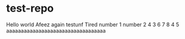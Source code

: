 # test-repo
Hello world
Afeez again
testunf
Tired
number 1
number 2
4
3
6
7
8
4
5
aaaaaaaaaaaaaaaaaaaaaaaaaaaaaaaaaa
